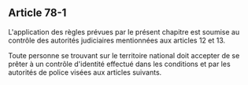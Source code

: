 Article 78-1
----
L'application des règles prévues par le présent chapitre est soumise au contrôle
des autorités judiciaires mentionnées aux articles 12 et 13.

Toute personne se trouvant sur le territoire national doit accepter de se prêter
à un contrôle d'identité effectué dans les conditions et par les autorités de
police visées aux articles suivants.
